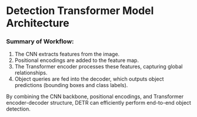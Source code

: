 # Detection Transformer Model Architecture


### **Summary of Workflow:**
1. The CNN extracts features from the image.
2. Positional encodings are added to the feature map.
3. The Transformer encoder processes these features, capturing global relationships.
4. Object queries are fed into the decoder, which outputs object predictions (bounding boxes and class labels).

By combining the CNN backbone, positional encodings, and Transformer encoder-decoder structure, DETR can efficiently perform end-to-end object detection.